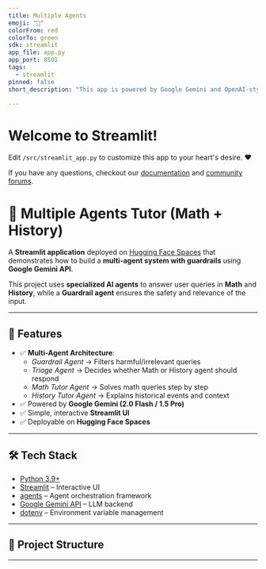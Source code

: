 ```yaml
---
title: Multiple Agents
emoji: "🚀"
colorFrom: red
colorTo: green
sdk: streamlit
app_file: app.py
app_port: 8501
tags:
  - streamlit
pinned: false
short_description: "This app is powered by Google Gemini and OpenAI-style."

---
```


# Welcome to Streamlit!

Edit `/src/streamlit_app.py` to customize this app to your heart's desire. :heart:

If you have any questions, checkout our [documentation](https://docs.streamlit.io) and [community
forums](https://discuss.streamlit.io).



# 🤖 Multiple Agents Tutor (Math + History)

A **Streamlit application** deployed on [Hugging Face Spaces](https://huggingface.co/spaces) that demonstrates how to build a **multi-agent system with guardrails** using **Google Gemini API**.  

This project uses **specialized AI agents** to answer user queries in **Math** and **History**, while a **Guardrail agent** ensures the safety and relevance of the input.

---

## 🚀 Features
- ✅ **Multi-Agent Architecture**:  
  - *Guardrail Agent* → Filters harmful/irrelevant queries  
  - *Triage Agent* → Decides whether Math or History agent should respond  
  - *Math Tutor Agent* → Solves math queries step by step  
  - *History Tutor Agent* → Explains historical events and context  
- ✅ Powered by **Google Gemini (2.0 Flash / 1.5 Pro)**  
- ✅ Simple, interactive **Streamlit UI**  
- ✅ Deployable on **Hugging Face Spaces**  

---

## 🛠️ Tech Stack
- [Python 3.9+](https://www.python.org/)  
- [Streamlit](https://streamlit.io/) – Interactive UI  
- [agents](https://pypi.org/project/agents/) – Agent orchestration framework  
- [Google Gemini API](https://ai.google.dev/) – LLM backend  
- [dotenv](https://pypi.org/project/python-dotenv/) – Environment variable management  

---

## 📂 Project Structure
---

